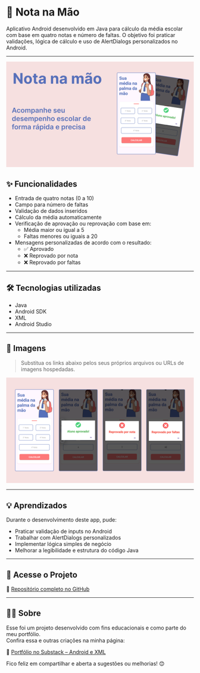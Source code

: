 # 📱 Nota na Mão

Aplicativo Android desenvolvido em Java para cálculo da média escolar com base em quatro notas e número de faltas. O objetivo foi praticar validações, lógica de cálculo e uso de AlertDialogs personalizados no Android.

---

![Telas](./images/cover.png)  

## ✨ Funcionalidades

- Entrada de quatro notas (0 a 10)
- Campo para número de faltas
- Validação de dados inseridos
- Cálculo da média automaticamente
- Verificação de aprovação ou reprovação com base em:
  - Média maior ou igual a 5
  - Faltas menores ou iguais a 20
- Mensagens personalizadas de acordo com o resultado:
  - ✅ Aprovado
  - ❌ Reprovado por nota
  - ❌ Reprovado por faltas

---

## 🛠 Tecnologias utilizadas

- Java
- Android SDK
- XML
- Android Studio

---

## 📸 Imagens

> Substitua os links abaixo pelos seus próprios arquivos ou URLs de imagens hospedadas.

![Telas](./images/telas.png)  

---

## 💡 Aprendizados

Durante o desenvolvimento deste app, pude:

- Praticar validação de inputs no Android
- Trabalhar com AlertDialogs personalizados
- Implementar lógica simples de negócio
- Melhorar a legibilidade e estrutura do código Java

---

## 📂 Acesse o Projeto

🔗 [Repositório completo no GitHub](https://github.com/seuusuario/notanamao)

---

## 🙋‍♀️ Sobre

Esse foi um projeto desenvolvido com fins educacionais e como parte do meu portfólio.  
Confira essa e outras criações na minha página:

🔗 [Portfólio no Substack – Android e XML](https://thamiressarges.substack.com/s/android-xml)

Fico feliz em compartilhar e aberta a sugestões ou melhorias! 😊
